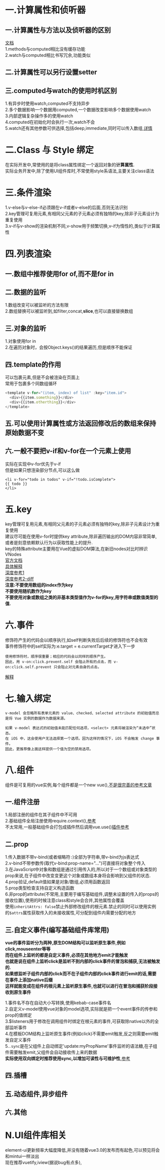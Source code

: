 一.计算属性和侦听器  
===
  一.计算属性与方法以及侦听器的区别  
  ---  
    
  [文档](https://cn.vuejs.org/v2/guide/computed.html)  
  1.methods与computed相比没有缓存功能  
  2.watch与computed相比书写冗余,功能类似  
    
  二.计算属性可以另行设置setter  
  ---  
  
  三.computed与watch的使用时机区别
  ---
  1.有异步时使用watch,computed不支持异步  
  2.多个数据影响一个数据用computed,一个数据改变影响多个数据使用watch  
  3.内部逻辑复杂操作多的使用watch  
  4.computed在初始化时会执行一次,watch不会  
  5.watch还有其他参数可供选择,包括deep,immediate,同时可以传入数组,[详情](https://cn.vuejs.org/v2/api/#watch)  
  
二.Class 与 Style 绑定  
===  
  
  在实际开发中,常使用的是将class属性绑定一个返回对象的**计算属性**.  
  实际业务开发中,除了使用UI组件库时,不常使用style系语法,主要关注class语法  
  
三.条件渲染  
===
  1.v-else与v-else-if必须跟在v-if或者v-else的后面,否则无法识别  
  2.key管理可复用元素,有相同父元素的子元素必须有独特的key,除非子元素设计为重复使用  
  3.v-if与v-show的渲染机制不同,v-show用于频繁切换,v-if为惰性的,类似于计算属性  
  
四.列表渲染
===
  一.数组中推荐使用for of,而不是for in  
  ---  
  
  二.数据的监听  
  ---  
    
  1.数组改变可以被监听的方法有限  
  2.数组替换可以被监听到,如filter,concat,**slice**,也可以直接替换数组  
  
  三.对象的监听  
  ---  
    
  1.对象使用for in  
  2.在遍历对象时，会按Object.keys()的结果遍历,但是顺序不能保证
    
  四.template的作用
  ---
    
  可以包裹元素,但是不会被渲染在页面上  
  常用于包裹多个同数组循环  
  ```Vue.js
  <template v-for="(item, index) of list" :key="item.id">
    <div>{{item.something}}</div>
    <div>{{item.otherthing}}</div>
  </template>  
  ```
    
  五.可以使用计算属性或方法返回修改后的数组来保持原始数据不变  
  ---
  六.一般不要把v-if和v-for在一个元素上使用  
  ---
  实际在实现中v-for优先于v-if  
  但是如果只想渲染部分节点,可以这么做  
  ```
  <li v-for="todo in todos" v-if="!todo.isComplete">
  {{ todo }}
  </li>
  ```

五.key  
===
  key管理可复用元素,有相同父元素的子元素必须有独特的key,除非子元素设计为重复使用  
  建议尽可能在使用v-for时提供key attribute,除非遍历输出的DOM内容非常简单,或者是刻意依赖默认行为以获取性能上的提升.  
  key的特殊attribute主要用在Vue的虚拟DOM算法,在新旧nodes对比时辨识VNodes  
  [官方文档](https://cn.vuejs.org/v2/api/#key)  
  [具体解释](https://www.jianshu.com/p/4bd5e745ce95)  
  [深度参考1](https://github.com/sl1673495/blogs/issues/39)  
  [深度参考2-diff](https://juejin.im/post/5e7c680451882535e2042bc9)  
  **注意:不要使用数组的index作为key**  
  **不要使用随机数作为key**  
  **不要使用对象或数组之类的非基本类型值作为v-for的key,用字符串或数值类型的值.**  

六.事件  
===  
  修饰符产生的代码会以顺序执行,如self判断失败后后续的修饰符也不会有效  
  事件修饰符中的self实际为:e.target = e.currentTarget才进入下一步  
  ```
  使用修饰符时，顺序很重要；相应的代码会以同样的顺序产生。  
  因此，用 v-on:click.prevent.self 会阻止所有的点击，而 v-on:click.self.prevent 只会阻止对元素自身的点击。  
  ```
  [解释](https://www.oschina.net/question/1785591_2273843?sort=default)  
  
  
  
七.输入绑定  
===
```
v-model 会忽略所有表单元素的 value、checked、selected attribute 的初始值而总是将 Vue 实例的数据作为数据来源。
```
```
如果 v-model 表达式的初始值未能匹配任何选项，<select> 元素将被渲染为“未选中”状态。
在 iOS 中，这会使用户无法选择第一个选项。因为这样的情况下，iOS 不会触发 change 事件。
因此，更推荐像上面这样提供一个值为空的禁用选项。
```

八.组件  
===
  
  
  组件是可复用的vue实例,每个组件都是一个new vue(),[不是很完善的参考文章](https://segmentfault.com/a/1190000020781076)  
    
  一.组件注册
  ---
  1.局部注册的组件在其子组件中不可用  
  2.基础组件全局注册使用require.context(),[参考](https://webpack.docschina.org/guides/dependency-management/#requirecontext)  
  不太常用,一般基础组件会打包成插件然后调用vue.use()[插件参考](https://cn.vuejs.org/v2/guide/plugins.html)  
    
  二.prop
  ---
  1.传入数据不带v-bind(或者缩略符`:`)全部为字符串,带v-bind为js表达式  
  2.v-bind不带参数传(取代v-bind:prop-name="...")可直接将对象整个传入  
  3.在JavaScript中对象和数组是通过引用传入的,所以对于一个数组或对象类型的prop来说,在子组件中改变变更这个对象或数组本身将会影响到父组件的状态.  
  4.prop验证,default值如果是对象/数组,必须用函数返回  
  5.prop类型检查支持自定义构造函数  
  6.非prop的attribute(不常用,主要用于编写基础组件,调整未设置的传入的props的接收位置),使用的时候注意class和style会合并,其他属性会覆盖  
    使用`inheritAttrs: false`禁止外部修改组件的根元素.禁止的同时可以使用实例的`$attrs`属性获取传入的未接收属性,可分配到组件内需要分配的地方  
  
  三.自定义事件(编写基础组件库常用)  
  ---
  **vue的事件监听分为两种,原生DOM结构可以监听原生事件,例如click,mouseenter等等  
  而在组件上监听的都是自定义事件,必须在其他地方emit才能触发  
  也就是说在组件上监听click是监听不到内部的click事件的冒泡和捕获,无法被触发的.  
  如果想监听子组件内部的click而不在子组件内部的click事件进行emit的话,需要在事件上添加native后缀  
  这样就能变成在组件的根元素上监听原生事件,也就可以进行在冒泡和捕获阶段接收到原生事件**  
  
  
  1.事件名不存在自动大小写转换,使用kebab-case事件名  
  2.自定义v-model使用vue对象的model选项,实际就是把一个event事件的传参和prop的值绑定  
  3.$listeners用于修改在调用组件时绑定在根元素的事件,可获取除native以外的全部监听事件  
  4.在模板DOM结构上监听原生事件(例如click)不需要emit触发,反之则需要emit触发自定义事件  
  5.`.sync`是在父组件上自动绑定'update:myPropName'事件监听的语法糖,在子组件需要触发emit,父组件会自动接收传上来的数据  
  **实际使用双向绑定时推荐使用sync,以增加可读性与可维护性**,[参考](https://medium.com/%E4%B8%80%E5%80%8B%E5%B0%8F%E5%B0%8F%E5%B7%A5%E7%A8%8B%E5%B8%AB%E7%9A%84%E9%9A%A8%E6%89%8B%E7%AD%86%E8%A8%98/vue-%E4%BD%BF%E7%94%A8-props-async-%E5%90%8C%E6%AD%A5%E7%88%B6%E5%AD%90%E7%B5%84%E5%BB%BA%E4%B9%8B%E9%96%93%E7%9A%84%E5%82%B3%E5%80%BC-f7b1d3007836)  
  
  四.插槽
  ---
  
    
  五.动态组件,异步组件  
  ---
  
  六.其他
  ---
  


N.UI组件库相关  
===  
  
  element-ui更新频率大幅度降低,并没有随着vue3.0的发布而有起色,可以预见将会和mintui一样淡出  
  现在推荐vuetify,iview(据说bug有点多),
  
